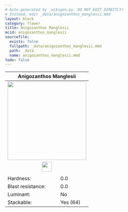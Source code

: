 ```yaml
---
# Auto-generated by _wikigen.py. DO NOT EDIT DIRECTLY!
# Instead, edit _data/anigozanthos_manglesii.mmd
layout: block
category: flower
title: Anigozanthos Manglesii
mcid: anigozanthos_manglesii
sourcefile:
  exists: false
  fullpath: _data/anigozanthos_manglesii.mmd
  path: _data
  name: anigozanthos_manglesii.mmd
todo: false
---
```


<table class="block-info"><thead><tr>
<th colspan=2>Anigozanthos Manglesii</th>
</tr></thead><tbody>
<tr><td colspan=2 class="cell-image-big" style="text-align:center"><img onerror="this.src={{ "/img/missing_lg.png" | relative_url | jsonify | escape }}" src="/allotment/img/textures/allotment/anigozanthos_manglesii.png" width="256" height="256" alt="" class="preview-icon"></td></tr>
<tr><td colspan=2 class="cell-image-small" style="text-align:center"><img onerror="this.src={{ "/img/missing.png" | relative_url | jsonify | escape }}" src="/allotment/img/inventory_textures/allotment/anigozanthos_manglesii.png" width="32" height="32" alt="" class="inventory-icon"></td></tr>
<tr><td colspan=2 style="text-align:center"><span class="tool-info tool-none tool-level-0" title="Does not require or break faster with any tool"></span></td></tr>
<tr><td>Hardness:</td><td>0.0</td></tr>
<tr><td>Blast resistance:</td><td>0.0</td></tr>
<tr><td>Luminant:</td><td>No</td></tr>
<tr><td>Stackable:</td><td>Yes (64)</td></tr>
</tbody></table>

